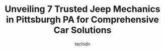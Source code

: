 ---
layout: ampstory
image: https://images.unsplash.com/photo-1639928845176-2804838ca715?ixlib=rb-4.0.3&ixid=MnwxMjA3fDB8MHxwaG90by1wYWdlfHx8fGVufDB8fHx8&auto=format&fit=crop&w=640&h=853&q=80
author: techidn
featured: false
description: Trust your vehicles maintenance and repairs to the 7 best Jeep Mechanic in Pittsburgh PA, USA. With their extensive experience, cutting-edge technology, and commitment to customer satisfact
title: Unveiling 7 Trusted Jeep Mechanics in Pittsburgh PA for Comprehensive Car Solutions
cover:
   title: Unveiling 7 Trusted Jeep Mechanics in Pittsburgh PA for Comprehensive Car Solutions
   subtitle: Rickpate
   background: https://images.unsplash.com/photo-1639928845176-2804838ca715?ixlib=rb-4.0.3&ixid=MnwxMjA3fDB8MHxwaG90by1wYWdlfHx8fGVufDB8fHx8&auto=format&fit=crop&w=640&h=853&q=80

pages: 
 - layout: thirds
   top: <h1>#1 Goodyear Auto Service</h1>
   bottom: "<p>Ive taken my car to get serviced here a couple times and every time I receive amazing customer service and high quality work on my vehicle. Ive found the prices have be</p>"
   background: https://www.knot35.com/toplist/wp-content/uploads/2023/06/best-jeep-mechanic-1-in-pittsburgh-pa-1685839080.jpeg
   backgroundblur: true
 - layout: thirds
   top: <h1>#2 Ferras Automotive Service</h1>
   bottom: "<p>1315 Main St, Pittsburgh, PA 15215, United States</p>"
   background: https://www.knot35.com/toplist/wp-content/uploads/2023/06/best-jeep-mechanic-2-in-pittsburgh-pa-1685839081.jpeg
   cta:
      link: https://www.knot35.com/toplist/unveiling-7-trusted-jeep-mechanics-in-pittsburgh-pa-for-comprehensive-car-solutions/
      text: Unveiling 7 Trusted Jeep Mechanics in Pittsburgh PA for Comprehensive Car Solutions
 - layout: thirds
   top: <h1>#3 Apex Auto Service</h1>
   bottom: "<p>90 S 10th St, Pittsburgh, PA 15203, United States</p>"
   background: https://www.knot35.com/toplist/wp-content/uploads/2023/06/best-jeep-mechanic-3-in-pittsburgh-pa-1685839081.jpeg
   cta:
      link: https://www.knot35.com/toplist/unveiling-7-trusted-jeep-mechanics-in-pittsburgh-pa-for-comprehensive-car-solutions/
      text: Unveiling 7 Trusted Jeep Mechanics in Pittsburgh PA for Comprehensive Car Solutions
 - layout: thirds
   top: <h1>#4 Vinces Auto Service & Performance</h1>
   bottom: "<p>3321 Liberty Ave, Pittsburgh, PA 15201, United States</p>"
   background: https://images.unsplash.com/photo-1522441815192-d9f04eb0615c?ixlib=rb-4.0.3&ixid=MnwxMjA3fDB8MHxwaG90by1wYWdlfHx8fGVufDB8fHx8&auto=format&fit=crop&w=640&h=853&q=80
   cta:
      link: https://www.knot35.com/toplist/unveiling-7-trusted-jeep-mechanics-in-pittsburgh-pa-for-comprehensive-car-solutions/
      text: Unveiling 7 Trusted Jeep Mechanics in Pittsburgh PA for Comprehensive Car Solutions
 - layout: thirds
   top: <h1>#5 Eurospeed Motor Werk</h1>
   bottom: "<p>2510 Library Rd, Pittsburgh, PA 15234, United States</p>"
   background: https://images.unsplash.com/photo-1524169358666-79f22534bc6e?ixlib=rb-4.0.3&ixid=MnwxMjA3fDB8MHxwaG90by1wYWdlfHx8fGVufDB8fHx8&auto=format&fit=crop&w=640&h=853&q=80
   cta:
      link: https://www.knot35.com/toplist/unveiling-7-trusted-jeep-mechanics-in-pittsburgh-pa-for-comprehensive-car-solutions/
      text: Unveiling 7 Trusted Jeep Mechanics in Pittsburgh PA for Comprehensive Car Solutions
 - layout: thirds
   top: <h1>#6 Butler Street Motorworks</h1>
   bottom: "<p>5332 Butler St, Pittsburgh, PA 15201, United States</p>"
   background: https://images.unsplash.com/photo-1531169509526-f8f1fdaa4a67?ixlib=rb-4.0.3&ixid=MnwxMjA3fDB8MHxwaG90by1wYWdlfHx8fGVufDB8fHx8&auto=format&fit=crop&w=640&h=853&q=80
   cta:
      link: https://www.knot35.com/toplist/unveiling-7-trusted-jeep-mechanics-in-pittsburgh-pa-for-comprehensive-car-solutions/
      text: Unveiling 7 Trusted Jeep Mechanics in Pittsburgh PA for Comprehensive Car Solutions
 - layout: thirds
   top: <h1>#7 Lennix Auto Works</h1>
   bottom: "<p>2532 Brownsville Rd, Pittsburgh, PA 15210, United States</p>"
   background: https://images.unsplash.com/photo-1591393223703-56fe1347ac62?ixlib=rb-4.0.3&ixid=MnwxMjA3fDB8MHxwaG90by1wYWdlfHx8fGVufDB8fHx8&auto=format&fit=crop&w=640&h=853&q=80
   cta:
      link: https://www.knot35.com/toplist/unveiling-7-trusted-jeep-mechanics-in-pittsburgh-pa-for-comprehensive-car-solutions/
      text: Unveiling 7 Trusted Jeep Mechanics in Pittsburgh PA for Comprehensive Car Solutions
 - layout: thirds
   middle: Continue reading...
   background: https://images.unsplash.com/photo-1632260260864-caf7fde5ec36?ixlib=rb-4.0.3&ixid=MnwxMjA3fDB8MHxwaG90by1wYWdlfHx8fGVufDB8fHx8&auto=format&fit=crop&w=640&h=853&q=80
   cta:
      link: https://www.knot35.com/toplist/unveiling-7-trusted-jeep-mechanics-in-pittsburgh-pa-for-comprehensive-car-solutions/
      text: Unveiling 7 Trusted Jeep Mechanics in Pittsburgh PA for Comprehensive Car Solutions
      
---